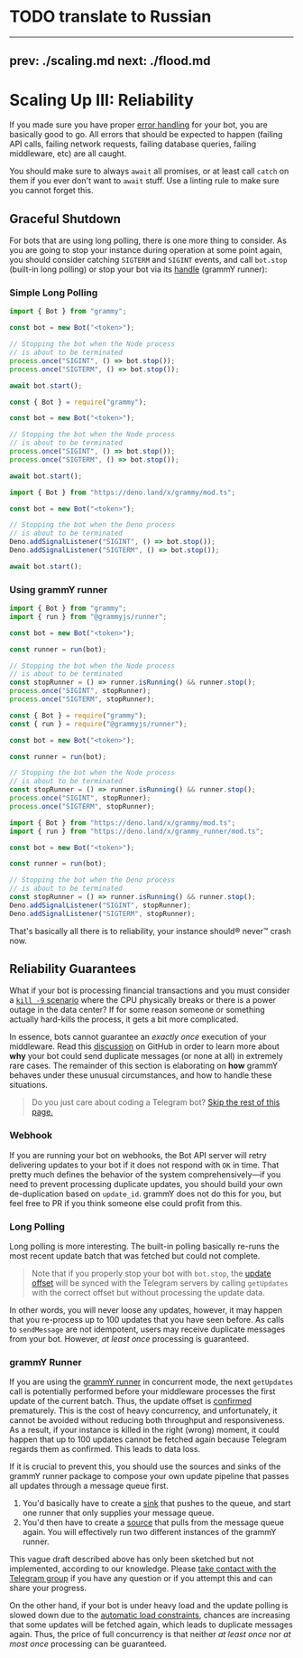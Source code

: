 # TODO translate to Russian

---
prev: ./scaling.md
next: ./flood.md
---

# Scaling Up III: Reliability

If you made sure you have proper [error handling](../guide/errors.md) for your bot, you are basically good to go.
All errors that should be expected to happen (failing API calls, failing network requests, failing database queries, failing middleware, etc) are all caught.

You should make sure to always `await` all promises, or at least call `catch` on them if you ever don't want to `await` stuff.
Use a linting rule to make sure you cannot forget this.

## Graceful Shutdown

For bots that are using long polling, there is one more thing to consider.
As you are going to stop your instance during operation at some point again, you should consider catching `SIGTERM` and `SIGINT` events, and call `bot.stop` (built-in long polling) or stop your bot via its [handle](https://deno.land/x/grammy_runner/mod.ts?s=RunnerHandle#prop_stop) (grammY runner):

### Simple Long Polling

<CodeGroup>

<CodeGroupItem title="TypeScript" active>

```ts
import { Bot } from "grammy";

const bot = new Bot("<token>");

// Stopping the bot when the Node process
// is about to be terminated
process.once("SIGINT", () => bot.stop());
process.once("SIGTERM", () => bot.stop());

await bot.start();
```

</CodeGroupItem>

<CodeGroupItem title="JavaScript">

```js
const { Bot } = require("grammy");

const bot = new Bot("<token>");

// Stopping the bot when the Node process
// is about to be terminated
process.once("SIGINT", () => bot.stop());
process.once("SIGTERM", () => bot.stop());

await bot.start();
```

</CodeGroupItem>

<CodeGroupItem title="Deno">

```ts
import { Bot } from "https://deno.land/x/grammy/mod.ts";

const bot = new Bot("<token>");

// Stopping the bot when the Deno process
// is about to be terminated
Deno.addSignalListener("SIGINT", () => bot.stop());
Deno.addSignalListener("SIGTERM", () => bot.stop());

await bot.start();
```

</CodeGroupItem>
</CodeGroup>

### Using grammY runner

<CodeGroup>

<CodeGroupItem title="TypeScript" active>

```ts
import { Bot } from "grammy";
import { run } from "@grammyjs/runner";

const bot = new Bot("<token>");

const runner = run(bot);

// Stopping the bot when the Node process
// is about to be terminated
const stopRunner = () => runner.isRunning() && runner.stop();
process.once("SIGINT", stopRunner);
process.once("SIGTERM", stopRunner);
```

</CodeGroupItem>

<CodeGroupItem title="JavaScript">

```js
const { Bot } = require("grammy");
const { run } = require("@grammyjs/runner");

const bot = new Bot("<token>");

const runner = run(bot);

// Stopping the bot when the Node process
// is about to be terminated
const stopRunner = () => runner.isRunning() && runner.stop();
process.once("SIGINT", stopRunner);
process.once("SIGTERM", stopRunner);
```

</CodeGroupItem>
<CodeGroupItem title="Deno">

```ts
import { Bot } from "https://deno.land/x/grammy/mod.ts";
import { run } from "https://deno.land/x/grammy_runner/mod.ts";

const bot = new Bot("<token>");

const runner = run(bot);

// Stopping the bot when the Deno process
// is about to be terminated
const stopRunner = () => runner.isRunning() && runner.stop();
Deno.addSignalListener("SIGINT", stopRunner);
Deno.addSignalListener("SIGTERM", stopRunner);
```

</CodeGroupItem>
</CodeGroup>

That's basically all there is to reliability, your instance should:registered: never:tm: crash now.

## Reliability Guarantees

What if your bot is processing financial transactions and you must consider a [`kill -9` scenario](https://stackoverflow.com/questions/43724467/what-is-the-difference-between-kill-and-kill-9) where the CPU physically breaks or there is a power outage in the data center?
If for some reason someone or something actually hard-kills the process, it gets a bit more complicated.

In essence, bots cannot guarantee an _exactly once_ execution of your middleware.
Read this [discussion](https://github.com/tdlib/telegram-bot-api/issues/126) on GitHub in order to learn more about **why** your bot could send duplicate messages (or none at all) in extremely rare cases.
The remainder of this section is elaborating on **how** grammY behaves under these unusual circumstances, and how to handle these situations.

> Do you just care about coding a Telegram bot? [Skip the rest of this page.](./flood.md)

### Webhook

If you are running your bot on webhooks, the Bot API server will retry delivering updates to your bot if it does not respond with `OK` in time.
That pretty much defines the behavior of the system comprehensively—if you need to prevent processing duplicate updates, you should build your own de-duplication based on `update_id`.
grammY does not do this for you, but feel free to PR if you think someone else could profit from this.

### Long Polling

Long polling is more interesting.
The built-in polling basically re-runs the most recent update batch that was fetched but could not complete.

> Note that if you properly stop your bot with `bot.stop`, the [update offset](https://core.telegram.org/bots/api#getting-updates) will be synced with the Telegram servers by calling `getUpdates` with the correct offset but without processing the update data.

In other words, you will never loose any updates, however, it may happen that you re-process up to 100 updates that you have seen before.
As calls to `sendMessage` are not idempotent, users may receive duplicate messages from your bot.
However, _at least once_ processing is guaranteed.

### grammY Runner

If you are using the [grammY runner](../plugins/runner.md) in concurrent mode, the next `getUpdates` call is potentially performed before your middleware processes the first update of the current batch.
Thus, the update offset is [confirmed](https://core.telegram.org/bots/api#getupdates) prematurely.
This is the cost of heavy concurrency, and unfortunately, it cannot be avoided without reducing both throughput and responsiveness.
As a result, if your instance is killed in the right (wrong) moment, it could happen that up to 100 updates cannot be fetched again because Telegram regards them as confirmed.
This leads to data loss.

If it is crucial to prevent this, you should use the sources and sinks of the grammY runner package to compose your own update pipeline that passes all updates through a message queue first.

1. You'd basically have to create a [sink](https://deno.land/x/grammy_runner/mod.ts?s=UpdateSink) that pushes to the queue, and start one runner that only supplies your message queue.
2. You'd then have to create a [source](https://deno.land/x/grammy_runner/mod.ts?s=UpdateSource) that pulls from the message queue again.
   You will effectively run two different instances of the grammY runner.

This vague draft described above has only been sketched but not implemented, according to our knowledge.
Please [take contact with the Telegram group](https://t.me/grammyjs) if you have any question or if you attempt this and can share your progress.

On the other hand, if your bot is under heavy load and the update polling is slowed down due to the [automatic load constraints](../plugins/runner.md#sink), chances are increasing that some updates will be fetched again, which leads to duplicate messages again.
Thus, the price of full concurrency is that neither _at least once_ nor _at most once_ processing can be guaranteed.

